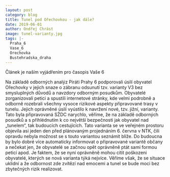```yaml
---
layout: post
category: blog
title: Tunel pod Ořechovkou - jak dále?
date: 2019-06-01
author: Ondřej Chrást
image: tunel-varianty.jpg
tags: |-
  Praha_6
  Vase_6
  Orechovka
  Bustehradska_draha
---
```

Článek je naším vyjádřením pro časopis Vaše 6

Na základě odborných analýz Piráti Prahy 6 podporovali úsilí obyvatel Ořechovky v jejich snaze o zábranu odsunutí tzv. varianty V3 bez smysluplných důvodů a navzdory odborným posudkům. Obyvatelé zorganizovali petici a spustili internetové stránky, kde velmi podrobně a odborně rozebrali všechny vysoce rizikové aspekty připravované trasy v tunelu. Jejich oprávněné úsilí vyústilo k navržení nové, tzv. jižní, varianty. Tato byla připravovaná SŽDC narychlo, věříme, že na základě odborných posudků a s přihlédnutím k co největší bezpečnosti jak obyvatel nad „tunelem“, tak budoucích cestujících. Tato varianta se ve veřejném prostoru objevila asi jeden den před plánovaným projednáním 6. června v NTK, čili opravdu nebyla možnost se s touto variantou seznámit blíže. Do budoucna by bylo dobré více automaticky informovat o připravované variantě občany a nečekat jen, že obyvatelé se začnou opět oprávněně ptát sami formou peticí apod. Je faktem, že se nyní oprávněně mohou cítit poškozeni obyvatelé, kterých se nová varianta týká nejvíce. Věříme však, že se situace uklidní a že odbornost zde zvítězí nad emocemi a tunel se bude moci bez zbytečných rizik realizovat. 
